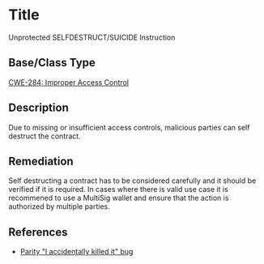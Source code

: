 # Title 
Unprotected SELFDESTRUCT/SUICIDE Instruction

## Base/Class Type
[CWE-284: Improper Access Control](https://cwe.mitre.org/data/definitions/284.html)

## Description 

Due to missing or insufficient access controls, malicious parties can self destruct the contract.

## Remediation

Self destructing a contract has to be considered carefully and it should be verified if it is required. In cases where there is valid use case it is recommened to use a MultiSig wallet and ensure that the action is authorized by multiple parties.

## References 
- [Parity "I accidentally killed it" bug](https://www.parity.io/a-postmortem-on-the-parity-multi-sig-library-self-destruct/)
